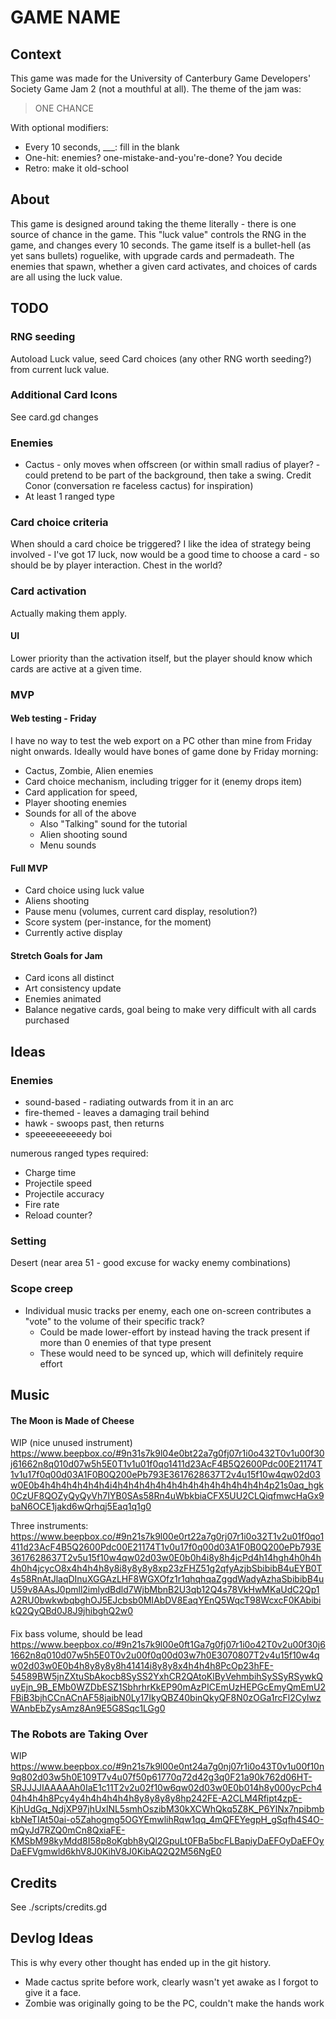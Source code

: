 # GAME NAME
## Context
This game was made for the University of Canterbury Game Developers' Society Game Jam 2 (not a mouthful at all). The theme of the jam was:
> ONE CHANCE

With optional modifiers:
- Every 10 seconds, ___: fill in the blank
- One-hit: enemies? one-mistake-and-you're-done? You decide
- Retro: make it old-school

## About
This game is designed around taking the theme literally - there is one source of chance in the game. This "luck value" controls the RNG in the game, and changes every 10 seconds. The game itself is a bullet-hell (as yet sans bullets) roguelike, with upgrade cards and permadeath. The enemies that spawn, whether a given card activates, and choices of cards are all using the luck value.

## TODO
### RNG seeding
Autoload Luck value, seed Card choices (any other RNG worth seeding?) from current luck value.

### Additional Card Icons
See card.gd changes

### Enemies
- Cactus - only moves when offscreen (or within small radius of player? - could pretend to be part of the background, then take a swing. Credit Conor (conversation re faceless cactus) for inspiration)
- At least 1 ranged type

### Card choice criteria
When should a card choice be triggered? I like the idea of strategy being involved - I've got 17 luck, now would be a good time to choose a card - so should be by player interaction. Chest in the world?

### Card activation
Actually making them apply.

#### UI
Lower priority than the activation itself, but the player should know which cards are active at a given time.

### MVP
#### Web testing - Friday
I have no way to test the web export on a PC other than mine from Friday night onwards. Ideally would have bones of game done by Friday morning:
- Cactus, Zombie, Alien enemies
- Card choice mechanism, including trigger for it (enemy drops item)
- Card application for speed,
- Player shooting enemies
- Sounds for all of the above
  - Also "Talking" sound for the tutorial
  - Alien shooting sound
  - Menu sounds

#### Full MVP
- Card choice using luck value
- Aliens shooting
- Pause menu (volumes, current card display, resolution?)
- Score system (per-instance, for the moment)
- Currently active display

#### Stretch Goals for Jam
- Card icons all distinct
- Art consistency update
- Enemies animated
- Balance negative cards, goal being to make very difficult with all cards purchased

## Ideas
### Enemies
- sound-based - radiating outwards from it in an arc
- fire-themed - leaves a damaging trail behind
- hawk - swoops past, then returns
- speeeeeeeeeedy boi

numerous ranged types required:
- Charge time
- Projectile speed
- Projectile accuracy
- Fire rate
- Reload counter?

### Setting
Desert (near area 51 - good excuse for wacky enemy combinations)

### Scope creep
- Individual music tracks per enemy, each one on-screen contributes a "vote" to the volume of their specific track?
  - Could be made lower-effort by instead having the track present if more than 0 enemies of that type present
  - These would need to be synced up, which will definitely require effort

## Music
#### The Moon is Made of Cheese
WIP (nice unused instrument)
https://www.beepbox.co/#9n31s7k9l04e0bt22a7g0fj07r1i0o432T0v1u00f30j61662n8q010d07w5h5E0T1v1u01f0qo1411d23AcF4B5Q2600Pdc00E21174T1v1u17f0q00d03A1F0B0Q200ePb793E3617628637T2v4u15f10w4qw02d03w0E0b4h4h4h4h4h4h4i4h4h4h4h4h4h4h4h4h4h4h4h4h4h4p21s0aq_hgk0CzUF8QOZyQyQyVh7IYB0SAs58Rn4uWbkbiaCFX5UU2CLQiqfmwcHaGx9baN6OCE1jakd6wQrhqj5Eaq1q1g0

Three instruments:
https://www.beepbox.co/#9n21s7k9l00e0rt22a7g0rj07r1i0o32T1v2u01f0qo1411d23AcF4B5Q2600Pdc00E21174T1v0u17f0q00d03A1F0B0Q200ePb793E3617628637T2v5u15f10w4qw02d03w0E0b0h4i8y8h4jcPd4h14hgh4h0h4h4h0h4jcycO8x4h4h4h8y8i8y8y8y8xp23zFHZ51g2qfyAzjbSbibibB4uEYB0T4s58RnAtJlaqDInuXGGAzLHF8WGXOfz1r1qhqhqaZggdWadyAzhaSbibibB4uU59v8AAsJ0pmll2imlydBdld7WjbMbnB2U3qb12Q4s78VkHwMKaUdC2Qp1A2RU0bwkwbqbghOJ5EJcbsb0MIAbDV8EaqYEnQ5WqcT98WcxcF0KAbibikQ2QyQBd0J8J9jhibghQ2w0

#### 
Fix bass volume, should be lead
https://www.beepbox.co/#9n21s7k9l00e0ft1Ga7g0fj07r1i0o42T0v2u00f30j61662n8q010d07w5h5E0T0v2u00f0q00d03w7h0E3070807T2v4u15f10w4qw02d03w0E0b4h8y8y8y8h41414i8y8y8x4h4h4h8PcOp23hFE-54589BW5jnZXtuSbAkocb8SySS2YxhCR2QAtoKlByVehmbihSySSyRSywkQuyEjn_9B_EMb0WZDbESZ1SbhrhrKkEP90mAzPICEmUzHEPGcEmyQmEmU2FBiB3bjhCCnACnAF58jaibN0Ly17IkyQBZ40binQkyQF8N0zOGa1rcFl2CyIwzWAnbEbZysAmz8An9E5G8Sqc1LGg0

### The Robots are Taking Over
WIP
https://www.beepbox.co/#9n21s7k9l00e0nt24a7g0nj07r1i0o43T0v1u00f10n9q802d03w5h0E109T7v4u07f50p61770q72d42g3q0F21a90k762d06HT-SRJJJJIAAAAAh0IaE1c11T2v2u02f10w6qw02d03w0E0b014h8y000ycPch404h4h4h8Pcy4y4h4h4h4h4h8y8y8y8y8hp242FE-A2CLM4Rfipt4zpE-KjhUdGq_NdjXP97jhUxlNL5smhOszibM30kXCWhQkq5Z8K_P6YlNx7npibmbkbNeTIAt50ai-o5Zahogmg5OGYEmwlihRqw1qq_4mQFEYegpH_gSqfh4S4O-mQyJd7RZQ0mCn8QxiaFE-KMSbM98kyMdd8I58p8oKgbh8yQl2GpuLt0FBa5bcFLBapiyDaEFOyDaEFOyDaEFVgmwld6khV8J0KihV8J0KibAQ2Q2M56NgE0

## Credits
See ./scripts/credits.gd

## Devlog Ideas
This is why every other thought has ended up in the git history.
- Made cactus sprite before work, clearly wasn't yet awake as I forgot to give it a face.
- Zombie was originally going to be the PC, couldn't make the hands work
